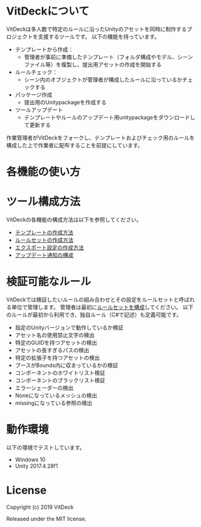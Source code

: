 # VitDeckについて
VitDeckは多人数で特定のルールに沿ったUnityのアセットを同時に制作するプロジェクトを支援するツールです。
以下の機能を持っています。
- テンプレートから作成：
  - 管理者が事前に準備したテンプレート（フォルダ構成やモデル、シーンファイル等）を複製し、提出用アセットの作成を開始する
- ルールチェック：
  - シーン内のオブジェクトが管理者が構成したルールに沿っているかチェックする
- パッケージ作成
  - 提出用のUnitypackageを作成する
- ツールアップデート
  - テンプレートやルールのアップデート用unitypackageをダウンロードして更新する

作業管理者がVitDeckをフォークし、テンプレートおよびチェック用のルールを構成した上で作業者に配布することを前提にしています。
# 各機能の使い方


# ツール構成方法
VitDeckの各機能の構成方法は以下を参照してください。
- [テンプレートの作成方法](https://github.com/vkettools/VitDeck/wiki/MakingTemplate)
- [ルールセットの作成方法](https://github.com/vkettools/VitDeck/wiki/MakingRuleSet)
- [エクスポート設定の作成方法](https://github.com/vkettools/VitDeck/wiki/MakingExportSetting)
- [アップデート通知の構成](https://github.com/vkettools/VitDeck/wiki/ConfiguringUpdateNortification)

# 検証可能なルール
VitDeckでは検証したいルールの組み合わせとその設定をルールセットと呼ばれる単位で管理します。
管理者は最初に[ルールセットを構成](https://github.com/vkettools/VitDeck/wiki/MakingRuleSet)してください。
以下のルールが最初から利用でき、独自ルール（C#で記述）も定義可能です。
- 指定のUnityバージョンで動作しているか検証
- アセット名の使用禁止文字の検出
- 特定のGUIDを持つアセットの検出
- アセットの長すぎるパスの検出
- 特定の拡張子を持つアセットの検出
- ブースがBounds内に収まっているかの検証
- コンポーネントのホワイトリスト検証
- コンポーネントのブラックリスト検証
- エラーシェーダーの検出
- Noneになっているメッシュの検出
- missingになっている参照の検出

# 動作環境
以下の環境でテストしています。
- Windows 10
- Unity 2017.4.28f1

# License
Copyright (c) 2019 VitDeck

Released under the MIT license.
